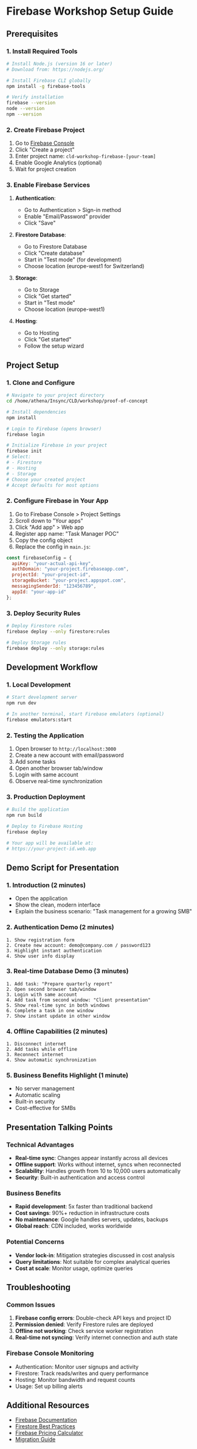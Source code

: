 # Firebase Workshop Setup Guide

## Prerequisites

### 1. Install Required Tools
```bash
# Install Node.js (version 16 or later)
# Download from: https://nodejs.org/

# Install Firebase CLI globally
npm install -g firebase-tools

# Verify installation
firebase --version
node --version
npm --version
```

### 2. Create Firebase Project
1. Go to [Firebase Console](https://console.firebase.google.com/)
2. Click "Create a project"
3. Enter project name: `cld-workshop-firebase-[your-team]`
4. Enable Google Analytics (optional)
5. Wait for project creation

### 3. Enable Firebase Services
1. **Authentication**:
   - Go to Authentication > Sign-in method
   - Enable "Email/Password" provider
   - Click "Save"

2. **Firestore Database**:
   - Go to Firestore Database
   - Click "Create database"
   - Start in "Test mode" (for development)
   - Choose location (europe-west1 for Switzerland)

3. **Storage**:
   - Go to Storage
   - Click "Get started"
   - Start in "Test mode"
   - Choose location (europe-west1)

4. **Hosting**:
   - Go to Hosting
   - Click "Get started"
   - Follow the setup wizard

## Project Setup

### 1. Clone and Configure
```bash
# Navigate to your project directory
cd /home/athena/Insync/CLD/workshop/proof-of-concept

# Install dependencies
npm install

# Login to Firebase (opens browser)
firebase login

# Initialize Firebase in your project
firebase init
# Select:
# - Firestore
# - Hosting
# - Storage
# Choose your created project
# Accept defaults for most options
```

### 2. Configure Firebase in Your App
1. Go to Firebase Console > Project Settings
2. Scroll down to "Your apps"
3. Click "Add app" > Web app
4. Register app name: "Task Manager POC"
5. Copy the config object
6. Replace the config in `main.js`:

```javascript
const firebaseConfig = {
  apiKey: "your-actual-api-key",
  authDomain: "your-project.firebaseapp.com",
  projectId: "your-project-id",
  storageBucket: "your-project.appspot.com",
  messagingSenderId: "123456789",
  appId: "your-app-id"
};
```

### 3. Deploy Security Rules
```bash
# Deploy Firestore rules
firebase deploy --only firestore:rules

# Deploy Storage rules
firebase deploy --only storage:rules
```

## Development Workflow

### 1. Local Development
```bash
# Start development server
npm run dev

# In another terminal, start Firebase emulators (optional)
firebase emulators:start
```

### 2. Testing the Application
1. Open browser to `http://localhost:3000`
2. Create a new account with email/password
3. Add some tasks
4. Open another browser tab/window
5. Login with same account
6. Observe real-time synchronization

### 3. Production Deployment
```bash
# Build the application
npm run build

# Deploy to Firebase Hosting
firebase deploy

# Your app will be available at:
# https://your-project-id.web.app
```

## Demo Script for Presentation

### 1. Introduction (2 minutes)
- Open the application
- Show the clean, modern interface
- Explain the business scenario: "Task management for a growing SMB"

### 2. Authentication Demo (2 minutes)
```
1. Show registration form
2. Create new account: demo@company.com / password123
3. Highlight instant authentication
4. Show user info display
```

### 3. Real-time Database Demo (3 minutes)
```
1. Add task: "Prepare quarterly report"
2. Open second browser tab/window
3. Login with same account
4. Add task from second window: "Client presentation"
5. Show real-time sync in both windows
6. Complete a task in one window
7. Show instant update in other window
```

### 4. Offline Capabilities (2 minutes)
```
1. Disconnect internet
2. Add tasks while offline
3. Reconnect internet
4. Show automatic synchronization
```

### 5. Business Benefits Highlight (1 minute)
- No server management
- Automatic scaling
- Built-in security
- Cost-effective for SMBs

## Presentation Talking Points

### Technical Advantages
- **Real-time sync**: Changes appear instantly across all devices
- **Offline support**: Works without internet, syncs when reconnected
- **Scalability**: Handles growth from 10 to 10,000 users automatically
- **Security**: Built-in authentication and access control

### Business Benefits
- **Rapid development**: 5x faster than traditional backend
- **Cost savings**: 90%+ reduction in infrastructure costs
- **No maintenance**: Google handles servers, updates, backups
- **Global reach**: CDN included, works worldwide

### Potential Concerns
- **Vendor lock-in**: Mitigation strategies discussed in cost analysis
- **Query limitations**: Not suitable for complex analytical queries
- **Cost at scale**: Monitor usage, optimize queries

## Troubleshooting

### Common Issues
1. **Firebase config errors**: Double-check API keys and project ID
2. **Permission denied**: Verify Firestore rules are deployed
3. **Offline not working**: Check service worker registration
4. **Real-time not syncing**: Verify internet connection and auth state

### Firebase Console Monitoring
- Authentication: Monitor user signups and activity
- Firestore: Track reads/writes and query performance
- Hosting: Monitor bandwidth and request counts
- Usage: Set up billing alerts

## Additional Resources
- [Firebase Documentation](https://firebase.google.com/docs)
- [Firestore Best Practices](https://firebase.google.com/docs/firestore/best-practices)
- [Firebase Pricing Calculator](https://firebase.google.com/pricing)
- [Migration Guide](https://firebase.google.com/docs/projects/migration)
